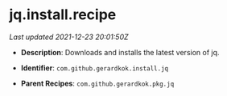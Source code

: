 # jq.install.recipe

_Last updated 2021-12-23 20:01:50Z_

- **Description**: Downloads and installs the latest version of jq.

- **Identifier**: `com.github.gerardkok.install.jq`

- **Parent Recipes**: `com.github.gerardkok.pkg.jq`
